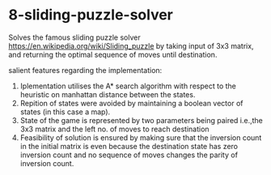 # 8-sliding-puzzle-solver
Solves the famous sliding puzzle solver https://en.wikipedia.org/wiki/Sliding_puzzle by taking input of 3x3 matrix, and returning the optimal sequence of moves until destination.

salient features regarding the implementation:

1. Iplementation utilises the A* search algorithm with respect to the heuristic on manhattan distance between the states.
2. Repition of states were avoided by maintaining a boolean vector of states (in this case a map).
3. State of the game is represented by two parameters being paired i.e.,the 3x3 matrix and the left no. of moves to reach destination
4. Feasibility of solution is ensured by making sure that the inversion count in the initial matrix is even because the destination state has zero inversion count and no sequence of moves changes the parity of inversion count.



  
